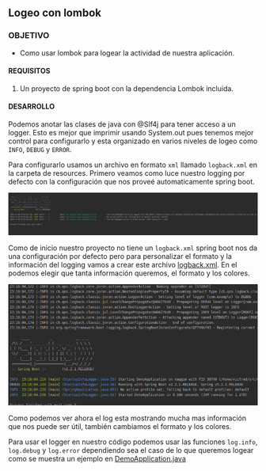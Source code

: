 ## Logeo con lombok

### OBJETIVO

- Como usar lombok para logear la actividad de nuestra aplicación.

#### REQUISITOS

1. Un proyecto de spring boot con la dependencia Lombok incluida.

#### DESARROLLO

Podemos anotar las clases de java con @Slf4j para tener acceso a un logger. Esto es mejor que imprimir usando System.out pues tenemos mejor control para configurarlo y esta organizado en varios niveles de logeo como `INFO`, `DEBUG` y `ERROR`.

Para configurarlo usamos un archivo en formato `xml` llamado `logback.xml` en la carpeta de resources. Primero veamos como luce nuestro logging por defecto con la configuración que nos proveé automaticamente spring boot.

![Log por default](defaultlog.png)

Como de inicio nuestro proyecto no tiene un `logback.xml` spring boot nos da una configuración por defecto pero para personalizar el formato y la información del logging vamos a crear este archivo [logback.xml](demo/src/main/resources/logback.xml). En el podemos elegir que tanta información queremos, el formato y los colores.

![Custom log](customlog.png)

Como podemos ver ahora el log esta mostrando mucha mas información que nos puede ser útil, también cambiamos el formato y los colores.

Para usar el logger en nuestro código podemos usar las funciones `log.info`, `log.debug` y `log.error` dependiendo sea el caso de lo que queremos logear como se muestra un ejemplo en [DemoApplication.java](demo/src/main/java/com/example/demo/DemoApplication.java)

